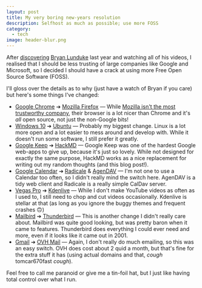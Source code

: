 ```yaml
---
layout: post
title: My very boring new-years resolution
description: Selfhost as much as possible; use more FOSS
category:
  - tech
image: header-blur.png
---
```


After [discovering](https://dnomaid.co.uk/2017/youtubers-i-watch/) [Bryan Lunduke](http://lunduke.com/) last year and watching all of his videos, I realised that I should be less trusting of large companies like Google and Microsoft, so I decided I should have a crack at using more Free Open Source Software (FOSS).

I'll gloss over the details as to why (just have a watch of Bryan if you care) but here's some things I've changed:

- [Google Chrome](https://www.google.com/chrome/) ➔ [Mozilla Firefox](https://www.mozilla.org/en-GB/firefox/) — While [Mozilla isn't the most trustworthy company](https://youtu.be/qMALm1VthGY), their browser is a lot nicer than Chrome and it's *all* open source, not just the non-Google bits!
- [Windows 10](https://microsoft.com/windows) ➔ [Ubuntu](https://www.ubuntu.com/) — Probably my biggest change. Linux is a lot more open and a lot easier to mess around and develop with. While it doesn't run some software, I still prefer it greatly.
- [Google Keep](https://keep.google.com/) ➔ [HackMD](https://hackmd.io) — Google Keep was one of the hardest Google web-apps to give up, because it's just so lovely. While not designed for exactly the same purpose, HackMD works as a nice replacement for writing out my random thoughts (and this blog post!).
- [Google Calendar](https://calendar.google.com) ➔ [Radicale](http://radicale.org/) & [AgenDAV](http://agendav.org/) — I'm not one to use a Calendar too often, so I didn't really mind the switch here. AgenDAV is a tidy web client and Radicale is a really simple CalDav server.
- [Vegas Pro](http://www.vegascreativesoftware.com/gb/vegas-pro/) ➔ [Kdenlive](https://kdenlive.org/) — While I don't make YouTube videos as often as I used to, I still need to chop and cut videos occasionally. Kdenlive is stellar at that (as long as you ignore the buggy themes and frequent crashes 🙃)
- [Mailbird](https://www.getmailbird.com/) ➔ [Thunderbird](https://www.mozilla.org/en-GB/thunderbird/) — This is another change I didn't really care about. Mailbird was quite good looking, but was pretty baron when it came to features. Thunderbird does everything I could ever need and more, even if it looks like it came out in 2001.
- [Gmail](https://mail.google.com/) ➔ [OVH Mail](https://www.ovh.co.uk/emails/email-pro/) — Again, I don't really do much emailing, so this was an easy switch. OVH does cost about 2 quid a month, but that's fine for the extra stuff it has (using actual domains and that, *cough* tomcar670fast *cough*).

Feel free to call me paranoid or give me a tin-foil hat, but I just like having total control over what I run.

